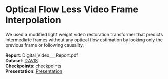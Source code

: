 # Optical Flow Less Video Frame Interpolation
We used a modified light weight video restoration transformer that predicts intermediate frames without any optical flow estimation by looking only the previous frame or following causality.

**Report**: Digital_Video___Report.pdf \
**Dataset**: [DAVIS](https://davischallenge.org/) \
**Checkpoints**: [checkpoints](https://utexas-my.sharepoint.com/:f:/g/personal/krishna_durbha_my_utexas_edu/ElKFbDbDhERKuEb46NvEfesBldBWI63RKXUpNAJuiZLsAw?e=rrkZno) \
**Presentation**: [Presentation](https://utexas-my.sharepoint.com/:f:/g/personal/krishna_durbha_my_utexas_edu/El1mNR0FcdtHpx6s-yAuCwEBq5mlFamLGRz_YfvPLk-oqQ?e=NoBxx4)
